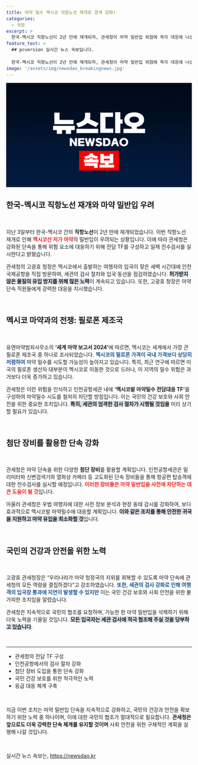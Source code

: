 ```yaml
---
title: 마약 밀수 멕시코 직항노선 재개로 경계 강화!
categories:
  - 국방
excerpt: >
  한국-멕시코 직항노선이 2년 만에 재개되자, 관세청이 마약 밀반입 위험에 즉각 대응에 나섰습니다. 전담 TF 구성과 첨단 장비를 활용한 검사를 통해 국민의 안전을 철저히 지킬 계획입니다.
feature_text: >
  ## pcversion 실시간 뉴스 속보입니다.

  한국-멕시코 직항노선이 2년 만에 재개되자, 관세청이 마약 밀반입 위험에 즉각 대응에 나섰습니다. 전담 TF 구성과 첨단 장비를 활용한 검사를 통해 국민의 안전을 철저히 지킬 계획입니다.
image: '/assets/img/newsdao_breakingnews.jpg'
---
```


<p><img src="/assets/img/newsdao_breakingnews.jpg" alt="pcversion 속보" /></p>

<h2 data-ke-size="size26">한국-멕시코 직항노선 재개와 마약 밀반입 우려</h2>

<p data-ke-size="size16">&nbsp;</p>

<p>지난 3일부터 한국-멕시코 간의 <b>직항노선</b>이 2년 만에 재개되었습니다. 이번 직항노선 재개로 인해 <b><span style="color: #ee2323;">멕시코산 저가 마약</span></b>의 밀반입이 우려되는 상황입니다. 이에 따라 관세청은 강화된 단속을 통해 위험 요소에 대응하기 위해 전담 TF를 구성하고 일제 전수검사를 실시한다고 밝혔습니다.</p>

<p>관세청의 고광효 청장은 멕시코에서 출발하는 여행자의 입국이 잦은 새벽 시간대에 인천국제공항을 직접 방문하여, 세관의 검사 절차와 입국 동선을 점검하였습니다. <b><span style="background-color: #21538527;">허가받지 않은 물질의 유입 방지를 위해 많은 노력</span></b>이 계속되고 있습니다. 또한, 고광효 청장은 마약 단속 직원들에게 강력한 대응을 지시했습니다.</p>

<p data-ke-size="size16">&nbsp;</p>

<h2 data-ke-size="size26">멕시코 마약과의 전쟁: 필로폰 제조국</h2>

<p data-ke-size="size16">&nbsp;</p>

<p>유엔마약범죄사무소의 <b>‘세계 마약 보고서 2024’</b>에 따르면, 멕시코는 세계에서 가장 큰 필로폰 제조국 중 하나로 조사되었습니다. <b><span style="color: #1a5490;">멕시코의 필로폰 가격이 국내 가격보다 상당히 저렴하여</span></b> 마약 밀수를 시도할 가능성이 높아지고 있습니다. 특히, 최근 연구에 따르면 미국의 필로폰 생산자 대부분이 멕시코로 이동한 것으로 드러나, 이 지역의 밀수 위험은 과거보다 더욱 증가하고 있습니다.</p>

<p>관세청은 이런 위험을 인식하고 인천공항세관 내에 <b>‘멕시코발 마약밀수 전담대응 TF’</b>를 구성하여 마약밀수 시도를 철저히 차단할 방침입니다. 이는 국민의 건강 보호와 사회 안전을 위한 중요한 조치입니다. <b><span style="background-color: #21538527;">특히, 세관의 엄격한 검사 절차가 시행될 것임을</span></b> 미리 상기할 필요가 있습니다.</p>

<p data-ke-size="size16">&nbsp;</p>

<h2 data-ke-size="size26">첨단 장비를 활용한 단속 강화</h2>

<p data-ke-size="size16">&nbsp;</p>

<p>관세청은 마약 단속을 위한 다양한 <b>첨단 장비</b>를 활용할 계획입니다. 인천공항세관은 밀리미터파 신변검색기와 열화상 카메라 등 고도화된 단속 장비들을 통해 항공편 탑승객에 대한 전수검사를 실시할 예정입니다. <b><span style="color: #ee2323;">이러한 장비들은 마약 밀반입을 사전에 차단하는 데 큰 도움이 될 것</span></b>입니다.</p>

<p>아울러 관세청은 우범 여행자에 대한 사전 정보 분석과 현장 동태 감시를 강화하여, 보다 효과적으로 멕시코발 마약밀수에 대응할 계획입니다. <b><span style="background-color: #21538527;">이와 같은 조치를 통해 안전한 귀국을 지원하고 마약 유입을 최소화할 것</span></b>입니다.</p>

<p data-ke-size="size16">&nbsp;</p>

<h2 data-ke-size="size26">국민의 건강과 안전을 위한 노력</h2>

<p data-ke-size="size16">&nbsp;</p>

<p>고광효 관세청장은 “우리나라가 마약 청정국의 지위를 회복할 수 있도록 마약 단속에 관세청의 모든 역량을 결집하겠다”고 강조하였습니다. <b><span style="color: #1a5490;">또한, 세관의 검사 강화로 인해 여행객의 입국장 통과에 지연이 발생할 수 있지만</span></b> 이는 국민 건강 보호와 사회 안전을 위한 불가피한 조치임을 알렸습니다.</p>

<p>관세청은 지속적으로 국민의 협조를 요청하며, 가능한 한 마약 밀반입을 삭제하기 위해 더욱 노력을 기울일 것입니다. <b><span style="background-color: #21538527;">모든 입국자는 세관 검사에 적극 협조해 주실 것을 당부하고 있습니다</span></b>.</p>

<p data-ke-size="size16">&nbsp;</p>

<hr>

<ul>
<li>관세청의 전담 TF 구성</li>
<li>인천공항에서의 검사 절차 강화</li>
<li>첨단 장비 도입을 통한 단속 강화</li>
<li>국민 건강 보호를 위한 적극적인 노력</li>
<li>응급 대응 체계 구축</li>
</ul>

<p data-ke-size="size16">&nbsp;</p>

<p>지금 이번 조치는 마약 밀반입 단속을 지속적으로 강화하고, 국민의 건강과 안전을 확보하기 위한 노력 중 하나이며, 이에 대한 국민의 협조가 절대적으로 필요합니다. <b>관세청은 앞으로도 더욱 강력한 단속 체계를 유지할 것이며</b> 사회 안전을 위한 구체적인 계획을 실행해 나갈 것입니다. <p data-ke-size="size16">&nbsp;</p></p>
실시간 뉴스 속보는, <a href="https://newsdao.kr" rel="dofollow">https://newsdao.kr</a>


